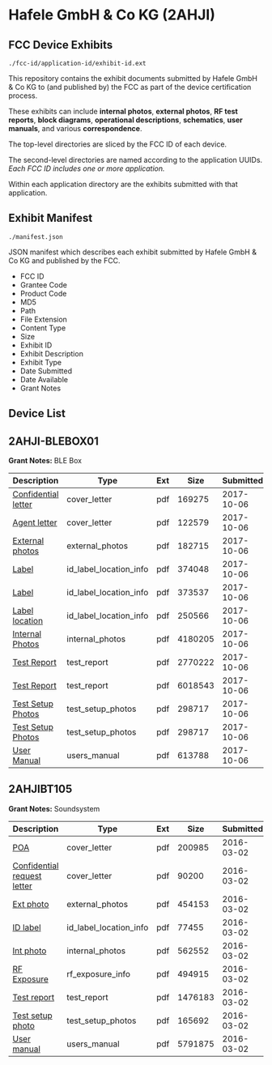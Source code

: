 # Hafele GmbH & Co KG (2AHJI)
## FCC Device Exhibits

```
./fcc-id/application-id/exhibit-id.ext
```

This repository contains the exhibit documents submitted by Hafele GmbH & Co KG to (and published by) the FCC as part of the device certification process.

These exhibits can include **internal photos**, **external photos**, **RF test reports**, **block diagrams**, **operational descriptions**, **schematics**, **user manuals**, and various **correspondence**.

The top-level directories are sliced by the FCC ID of each device.

The second-level directories are named according to the application UUIDs. *Each FCC ID includes one or more application.*

Within each application directory are the exhibits submitted with that application. 

## Exhibit Manifest

```
./manifest.json
```

JSON manifest which describes each exhibit submitted by Hafele GmbH & Co KG and published by the FCC.

- FCC ID
- Grantee Code
- Product Code
- MD5
- Path
- File Extension
- Content Type
- Size
- Exhibit ID
- Exhibit Description
- Exhibit Type
- Date Submitted
- Date Available
- Grant Notes

## Device List
## 2AHJI-BLEBOX01
**Grant Notes:** BLE Box

| Description | Type | Ext | Size | Submitted | Available |
| ----------- | ---- | --- | ---- | --------- | --------- |
| [Confidential letter](2AHJI-BLEBOX01/ba67894b464bc175334c50b3fcb18801/3594640.pdf) | cover_letter | pdf | 169275 | 2017-10-06 | 2017-10-10 |
| [Agent letter](2AHJI-BLEBOX01/ba67894b464bc175334c50b3fcb18801/3594720.pdf) | cover_letter | pdf | 122579 | 2017-10-06 | 2017-10-10 |
| [External photos](2AHJI-BLEBOX01/ba67894b464bc175334c50b3fcb18801/3594737.pdf) | external_photos | pdf | 182715 | 2017-10-06 | 2017-10-10 |
| [Label](2AHJI-BLEBOX01/ba67894b464bc175334c50b3fcb18801/3594646.pdf) | id_label_location_info | pdf | 374048 | 2017-10-06 | 2017-10-10 |
| [Label](2AHJI-BLEBOX01/ba67894b464bc175334c50b3fcb18801/3594657.pdf) | id_label_location_info | pdf | 373537 | 2017-10-06 | 2017-10-10 |
| [Label location](2AHJI-BLEBOX01/ba67894b464bc175334c50b3fcb18801/3594669.pdf) | id_label_location_info | pdf | 250566 | 2017-10-06 | 2017-10-10 |
| [Internal Photos](2AHJI-BLEBOX01/ba67894b464bc175334c50b3fcb18801/3594733.pdf) | internal_photos | pdf | 4180205 | 2017-10-06 | 2017-10-10 |
| [Test Report](2AHJI-BLEBOX01/ba67894b464bc175334c50b3fcb18801/3594671.pdf) | test_report | pdf | 2770222 | 2017-10-06 | 2017-10-10 |
| [Test Report](2AHJI-BLEBOX01/ba67894b464bc175334c50b3fcb18801/3594731.pdf) | test_report | pdf | 6018543 | 2017-10-06 | 2017-10-10 |
| [Test Setup Photos](2AHJI-BLEBOX01/ba67894b464bc175334c50b3fcb18801/3594715.pdf) | test_setup_photos | pdf | 298717 | 2017-10-06 | 2017-10-10 |
| [Test Setup Photos](2AHJI-BLEBOX01/ba67894b464bc175334c50b3fcb18801/3594715.pdf) | test_setup_photos | pdf | 298717 | 2017-10-06 | 2017-10-10 |
| [User Manual](2AHJI-BLEBOX01/ba67894b464bc175334c50b3fcb18801/3594739.pdf) | users_manual | pdf | 613788 | 2017-10-06 | 2017-10-10 |
## 2AHJIBT105
**Grant Notes:** Soundsystem

| Description | Type | Ext | Size | Submitted | Available |
| ----------- | ---- | --- | ---- | --------- | --------- |
| [POA](2AHJIBT105/13b644aa81112babcca8e79f0ca4e253/2917930.pdf) | cover_letter | pdf | 200985 | 2016-03-02 | 2016-03-02 |
| [Confidential request letter](2AHJIBT105/13b644aa81112babcca8e79f0ca4e253/2917931.pdf) | cover_letter | pdf | 90200 | 2016-03-02 | 2016-03-02 |
| [Ext photo](2AHJIBT105/13b644aa81112babcca8e79f0ca4e253/2917935.pdf) | external_photos | pdf | 454153 | 2016-03-02 | 2016-03-02 |
| [ID label](2AHJIBT105/13b644aa81112babcca8e79f0ca4e253/2917937.pdf) | id_label_location_info | pdf | 77455 | 2016-03-02 | 2016-03-02 |
| [Int photo](2AHJIBT105/13b644aa81112babcca8e79f0ca4e253/2917936.pdf) | internal_photos | pdf | 562552 | 2016-03-02 | 2016-03-02 |
| [RF Exposure](2AHJIBT105/13b644aa81112babcca8e79f0ca4e253/2917932.pdf) | rf_exposure_info | pdf | 494915 | 2016-03-02 | 2016-03-02 |
| [Test report](2AHJIBT105/13b644aa81112babcca8e79f0ca4e253/2917933.pdf) | test_report | pdf | 1476183 | 2016-03-02 | 2016-03-02 |
| [Test setup photo](2AHJIBT105/13b644aa81112babcca8e79f0ca4e253/2917934.pdf) | test_setup_photos | pdf | 165692 | 2016-03-02 | 2016-03-02 |
| [User manual](2AHJIBT105/13b644aa81112babcca8e79f0ca4e253/2917938.pdf) | users_manual | pdf | 5791875 | 2016-03-02 | 2016-03-02 |
